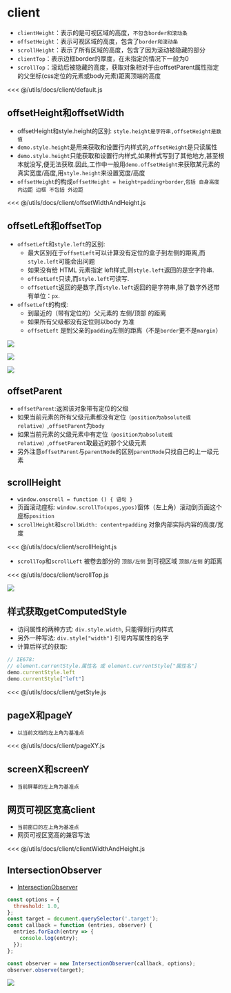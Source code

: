 # client

- `clientHeight`：表示的是可视区域的高度，`不包含border和滚动条`
- `offsetHeight`：表示可视区域的高度，包含了`border和滚动条`
- `scrollHeight`：表示了所有区域的高度，包含了因为滚动被隐藏的部分
- `clientTop`：表示边框border的厚度，在未指定的情况下一般为0
- `scrollTop`：滚动后被隐藏的高度，获取对象相对于由offsetParent属性指定的父坐标(css定位的元素或body元素)距离顶端的高度

<CodeBlock title="client兼容 >>">

<<< @/utils/docs/client/default.js

</CodeBlock>

## offsetHeight和offsetWidth

- offsetHeight和style.height的区别: `style.height是字符串,offsetHeight是数值`
- `demo.style.height`是用来获取和设置行内样式的,`offsetHeight`是只读属性
- `demo.style.height`只能获取和设置行内样式,如果样式写到了其他地方,甚至根本就没写,便无法获取.因此,工作中一般用`demo.offsetHeight`来获取某元素的真实宽度/高度,用`style.height`来设置宽度/高度
- `offsetHeight`的构成`offsetHeight = height+padding+border`,`包括 自身高度 内边距 边框 不包括 外边距`

<CodeBlock title="offsetHeight和offsetWidth兼容 >>">

<<< @/utils/docs/client/offsetWidthAndHeight.js

</CodeBlock>

## offsetLeft和offsetTop

- `offsetLeft`和`style.left`的区别:
  - 最大区别在于`offsetLeft`可以计算没有定位的盒子到左侧的距离,而`style.left`可能会出问题
  - 如果没有给 HTML 元素指定 left样式,则`style.left`返回的是空字符串.
  - `offsetLeft`只读,而`style.left`可读写.
  - `offsetLeft`返回的是数字,而`style.left`返回的是字符串,除了数字外还带有单位：`px`.
- `offsetLeft`的构成:
  - 到最近的（带有定位的）父元素的 左侧/顶部 的距离
  - 如果所有父级都没有定位则以body 为准
  - `offsetLeft` 是到父亲的`padding`左侧的距离（不是`border`更不是`margin`）

![](https://gitee.com/cxyz/imgbed/raw/img/img/dom-offsetLeft.png)

![](https://gitee.com/cxyz/imgbed/raw/img/img/dom-offsetleft2.png)

![](https://gitee.com/cxyz/imgbed/raw/img/img/dom-offset.png)

## offsetParent

- `offsetParent`:返回该对象带有定位的父级
- 如果当前元素的所有父级元素都没有定位`（position为absolute或relative）`,`offsetParent`为`body`
- 如果当前元素的父级元素中有定位`（position为absolute或relative）`,`offsetParent`取最近的那个父级元素
- 另外注意`offsetParent`与`parentNode`的区别`parentNode`只找自己的上一级元素

## scrollHeight

- `window.onscroll = function () { 语句 }`
- 页面滚动座标: `window.scrollTo(xpos,ypos)`窗体（左上角）滚动到页面这个座标`position`
- `scrollHeight`和`scrollWidth: content+padding` 对象内部实际内容的高度/宽度

<CodeBlock title="scrollHeight兼容 >>">

<<< @/utils/docs/client/scrollHeight.js

</CodeBlock>

- `scrollTop`和`scrollLeft` 被卷去部分的 `顶部/左侧` 到可视区域 `顶部/左侧` 的距离

<CodeBlock title="scrollTop兼容 >>">

<<< @/utils/docs/client/scrollTop.js

</CodeBlock>

![](https://gitee.com/cxyz/imgbed/raw/img/img/dom-scroll.png)

## 样式获取getComputedStyle

- 访问属性的两种方式: `div.style.width`, 只能得到行内样式
- 另外一种写法: `div.style["width"]` 引号内写属性的名字
- 计算后样式的获取:

<CodeBlock>

```js
// IE678:
// element.currentStyle.属性名 或 element.currentStyle["属性名"]
demo.currentStyle.left
demo.currentStyle["left"]
```

</CodeBlock>

<CodeBlock title="兼容写法">

<<< @/utils/docs/client/getStyle.js

</CodeBlock>

## pageX和pageY

- `以当前文档的左上角为基准点`

<CodeBlock>

<<< @/utils/docs/client/pageXY.js

</CodeBlock>

## screenX和screenY

- `当前屏幕的左上角为基准点`

## 网页可视区宽高client

- `当前窗口的左上角为基准点`
- 网页可视区宽高的兼容写法

<CodeBlock title="clientWidth兼容 >>">

<<< @/utils/docs/client/clientWidthAndHeight.js

</CodeBlock>

## IntersectionObserver

- [IntersectionObserver](http://www.ruanyifeng.com/blog/2016/11/intersectionobserver_api.html)

```js
const options = {
  threshold: 1.0,
};
const target = document.querySelector('.target');
const callback = function (entries, observer) {
  entries.forEach(entry => {
    console.log(entry);
  });
};

const observer = new IntersectionObserver(callback, options);
observer.observe(target);
```

![](https://gitee.com/cxyz/imgbed/raw/img/img/client.png)
